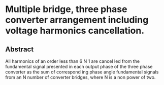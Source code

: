 # Multiple bridge, three phase converter arrangement including voltage harmonics cancellation.

## Abstract
All harmonics of an order less than 6 N 1 are cancel led from the fundamental signal presented in each output phase of the three phase converter as the sum of correspond ing phase angle fundamental signals from an N number of converter bridges, where N is a non power of two.